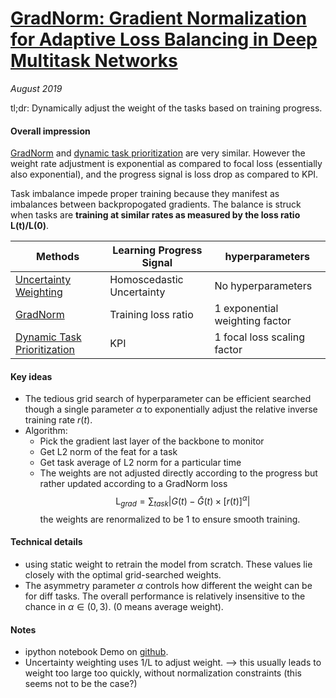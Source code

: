 # [GradNorm: Gradient Normalization for Adaptive Loss Balancing in Deep Multitask Networks](https://arxiv.org/abs/1711.02257)

_August 2019_

tl;dr: Dynamically adjust the weight of the tasks based on training progress.

#### Overall impression
[GradNorm](gradnorm.md) and [dynamic task prioritization](dtp.md) are very similar. However the weight rate adjustment is exponential as compared to focal loss (essentially also exponential), and the progress signal is loss drop as compared to KPI.

Task imbalance impede proper training because they manifest as imbalances between backpropogated gradients. The balance is struck when tasks are **training at similar rates as measured by the loss ratio L(t)/L(0)**.

| Methods   | Learning Progress Signal      | hyperparameters|
| ------ | --------- | -------- | 
| [Uncertainty Weighting](uncertainty_multitask.md)  | Homoscedastic Uncertainty |No hyperparameters |
| [GradNorm](gradnorm.md)              | Training loss ratio  | 1 exponential weighting factor|
| [Dynamic Task Prioritization](dtp.md) | KPI |1 focal loss scaling factor|

 

#### Key ideas
- The tedious grid search of hyperparameter can be efficient searched though a single parameter $\alpha$ to exponentially adjust the relative inverse training rate $r(t)$.
- Algorithm:
	- Pick the gradient last layer of the backbone to monitor
	- Get L2 norm of the feat for a task
	- Get task average of L2 norm for a particular time
	- The weights are not adjusted directly according to the progress but rather updated according to a GradNorm loss 
$$\text{L}_{grad} = \sum_{task}|G(t) - \bar{G}(t) \times [r(t)]^\alpha|$$ the weights are renormalized to be 1 to ensure smooth training. 

#### Technical details
- using static weight to retrain the model from scratch. These values lie closely with the optimal grid-searched weights.
- The asymmetry parameter $\alpha$ controls how different the weight can be for diff tasks. The overall performance is relatively insensitive to the chance in $\alpha \in (0, 3)$. (0 means average weight).

#### Notes
- ipython notebook Demo on [github](https://github.com/hosseinshn/GradNorm/blob/master/GradNormv8.ipynb).
- Uncertainty weighting uses 1/L to adjust weight. --> this usually leads to weight too large too quickly, without normalization constraints (this seems not to be the case?)

